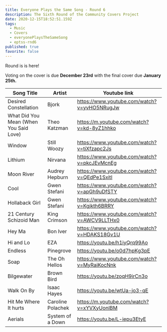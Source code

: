 ```yaml
---
title: Everyone Plays the Same Song - Round 6
description: The Sixth Round of the Community Covers Project
date: 2020-12-15T18:52:51.159Z
tags:
  - Music
  - Covers
  - everyonePlaysTheSameSong
  - eptss-rnd6
published: true
favorite: false
---
```

Round is is here!

Voting on the cover is due **December 23rd** with the final cover due **January 25th.** 

| Song Title                             | Artist            | Youtube link                                  |
| -------------------------------------- | ----------------- | --------------------------------------------- |
| Desired Constellation                  | Bjork             | <https://www.youtube.com/watch?v=yvHO5NRugJw> |
| What Did You Mean (When You Said Love) | Theo Katzman      | <https://m.youtube.com/watch?v=kd-8yZ1hhko>   |
| Window                                 | Still Woozy       | <https://www.youtube.com/watch?v=tiXfzapc2Js> |
| Lithium                                | Nirvana           | <https://www.youtube.com/watch?v=pkcJEvMcnEg> |
| Moon River                             | Audrey Hepburn    | <https://www.youtube.com/watch?v=QEdPe1SxitI> |
| Cool                                   | Gwen Stefani      | <https://www.youtube.com/watch?v=apGh9uDfSTY> |
| Hollaback Girl                         | Gwen Stefani      | https://www.youtube.com/watch?v=Kgjkth6BRRY   |
| 21 Century Schizoid Man                | King Crimson      | <https://www.youtube.com/watch?v=AWCV9LLTHx0> |
| Hey Ma                                 | Bon Iver          | <https://www.youtube.com/watch?v=HDAKS18Gv1U> |
| Hi and Lo                              | EZA               | <https://youtu.be/h1iyQrq99Ao>                |
| Endless                                | Pinegrove         | <https://youtu.be/o0d7hpKg3pE>                |
| Soap                                   | The Oh Hellos     | <https://www.youtube.com/watch?v=MyRaiKocNnk> |
| Bilgewater                             | Brown Bird        | <https://youtu.be/zoqH9irCn3o>                |
| Walk On By                             | Isaac Hayes       | <https://youtu.be/wtUa-jo3-qE>                |
| Hit Me Where It hurts                  | Caroline Polachek | <https://m.youtube.com/watch?v=xYVXyUonlBM>   |
| Aerials                                | System of a Down  | <https://youtu.be/L-iepu3EtyE>                |